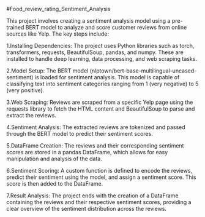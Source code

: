 #Food_review_rating_Sentiment_Analysis

This project involves creating a sentiment analysis model using a pre-trained BERT model to analyze and score customer reviews from online sources like Yelp. The key steps include:

  1.Installing Dependencies: 
  The project uses Python libraries such as torch, transformers, requests, BeautifulSoup, pandas, and numpy. These are installed to handle deep learning, data processing, and web scraping tasks.

  2.Model Setup:
  The BERT model (nlptown/bert-base-multilingual-uncased-sentiment) is loaded for sentiment analysis. This model is capable of classifying text into sentiment categories ranging from 1 (very negative) to 5 (very positive).

  3.Web Scraping:
  Reviews are scraped from a specific Yelp page using the requests library to fetch the HTML content and BeautifulSoup to parse and extract the reviews.

  4.Sentiment Analysis:
  The extracted reviews are tokenized and passed through the BERT model to predict their sentiment scores.

  5.DataFrame Creation:
  The reviews and their corresponding sentiment scores are stored in a pandas DataFrame, which allows for easy manipulation and analysis of the data.

  6.Sentiment Scoring:
  A custom function is defined to encode the reviews, predict their sentiment using the model, and assign a sentiment score. This score is then added to the DataFrame.

  7.Result Analysis:
  The project ends with the creation of a DataFrame containing the reviews and their respective sentiment scores, providing a clear overview of the sentiment distribution across the reviews.
